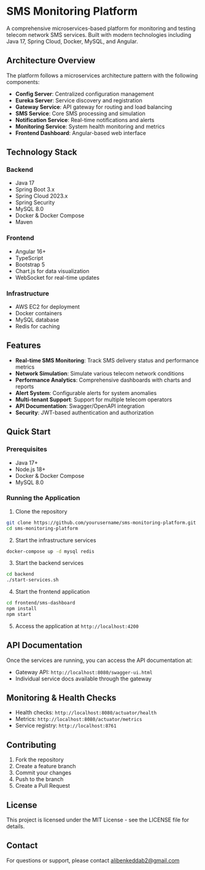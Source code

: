 # SMS Monitoring Platform

A comprehensive microservices-based platform for monitoring and testing telecom network SMS services. Built with modern technologies including Java 17, Spring Cloud, Docker, MySQL, and Angular.

## Architecture Overview

The platform follows a microservices architecture pattern with the following components:

- **Config Server**: Centralized configuration management
- **Eureka Server**: Service discovery and registration
- **Gateway Service**: API gateway for routing and load balancing
- **SMS Service**: Core SMS processing and simulation
- **Notification Service**: Real-time notifications and alerts
- **Monitoring Service**: System health monitoring and metrics
- **Frontend Dashboard**: Angular-based web interface

## Technology Stack

### Backend
- Java 17
- Spring Boot 3.x
- Spring Cloud 2023.x
- Spring Security
- MySQL 8.0
- Docker & Docker Compose
- Maven

### Frontend
- Angular 16+
- TypeScript
- Bootstrap 5
- Chart.js for data visualization
- WebSocket for real-time updates

### Infrastructure
- AWS EC2 for deployment
- Docker containers
- MySQL database
- Redis for caching

## Features

- **Real-time SMS Monitoring**: Track SMS delivery status and performance metrics
- **Network Simulation**: Simulate various telecom network conditions
- **Performance Analytics**: Comprehensive dashboards with charts and reports
- **Alert System**: Configurable alerts for system anomalies
- **Multi-tenant Support**: Support for multiple telecom operators
- **API Documentation**: Swagger/OpenAPI integration
- **Security**: JWT-based authentication and authorization

## Quick Start

### Prerequisites
- Java 17+
- Node.js 18+
- Docker & Docker Compose
- MySQL 8.0

### Running the Application

1. Clone the repository
```bash
git clone https://github.com/yourusername/sms-monitoring-platform.git
cd sms-monitoring-platform
```

2. Start the infrastructure services
```bash
docker-compose up -d mysql redis
```

3. Start the backend services
```bash
cd backend
./start-services.sh
```

4. Start the frontend application
```bash
cd frontend/sms-dashboard
npm install
npm start
```

5. Access the application at `http://localhost:4200`

## API Documentation

Once the services are running, you can access the API documentation at:
- Gateway API: `http://localhost:8080/swagger-ui.html`
- Individual service docs available through the gateway

## Monitoring & Health Checks

- Health checks: `http://localhost:8080/actuator/health`
- Metrics: `http://localhost:8080/actuator/metrics`
- Service registry: `http://localhost:8761`

## Contributing

1. Fork the repository
2. Create a feature branch
3. Commit your changes
4. Push to the branch
5. Create a Pull Request

## License

This project is licensed under the MIT License - see the LICENSE file for details.

## Contact

For questions or support, please contact alibenkeddab2@gmail.com

